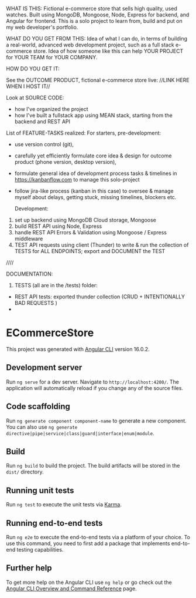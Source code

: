 WHAT IS THIS:
Fictional e-commerce store that sells high quality, used watches.
Built using MongoDB, Mongoose, Node, Express for backend, and Angular for frontend.
This is a solo project to learn from, build and put on my web developer's portfolio.

WHAT DO YOU GET FROM THIS:
Idea of what I can do, in terms of building a real-world, advanced web development project, such as a full stack e-commerce store.
Idea of how someone like this can help YOUR PROJECT for YOUR TEAM for YOUR COMPANY.

HOW DO YOU GET IT:

See the OUTCOME PRODUCT, fictional e-commerce store live: //LINK HERE WHEN I HOST IT//

Look at SOURCE CODE:

- how I've organized the project
- how I've built a fullstack app using MEAN stack, starting from the backend and REST API

List of FEATURE-TASKS realized:
For starters, pre-development:

- use version control (git),
- carefully yet efficiently formulate core idea & design for outcome product (phone version, desktop version),
- formulate general idea of development process tasks & timelines in https://kanbanflow.com to manage this solo-project
- follow jira-like process (kanban in this case) to oversee & manage myself about delays, getting stuck, missing timelines, blockers etc.

  Development:

1. set up backend using MongoDB Cloud storage, Mongoose
2. build REST API using Node, Express
3. handle REST API Errors & Validation using Mongoose / Express middleware
4. TEST API requests using client (Thunder) to write & run the collection of TESTS for ALL ENDPOINTS; export and DOCUMENT the TEST

////

DOCUMENTATION:

1. TESTS (all are in the /tests) folder:

- REST API tests: exported thunder collection (CRUD + INTENTIONALLY BAD REQUESTS )
-

# ECommerceStore

This project was generated with [Angular CLI](https://github.com/angular/angular-cli) version 16.0.2.

## Development server

Run `ng serve` for a dev server. Navigate to `http://localhost:4200/`. The application will automatically reload if you change any of the source files.

## Code scaffolding

Run `ng generate component component-name` to generate a new component. You can also use `ng generate directive|pipe|service|class|guard|interface|enum|module`.

## Build

Run `ng build` to build the project. The build artifacts will be stored in the `dist/` directory.

## Running unit tests

Run `ng test` to execute the unit tests via [Karma](https://karma-runner.github.io).

## Running end-to-end tests

Run `ng e2e` to execute the end-to-end tests via a platform of your choice. To use this command, you need to first add a package that implements end-to-end testing capabilities.

## Further help

To get more help on the Angular CLI use `ng help` or go check out the [Angular CLI Overview and Command Reference](https://angular.io/cli) page.
